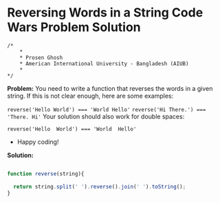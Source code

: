 # Reversing Words in a String Code Wars Problem Solution

```
/*
    *
    * Prosen Ghosh
    * American International University - Bangladesh (AIUB)
    *
*/
```

**Problem:**
You need to write a function that reverses the words in a given string. If this is not clear enough, here are some examples:

`reverse('Hello World') === 'World Hello'`
`reverse('Hi There.') === 'There. Hi'`
Your solution should also work for double spaces:

`reverse('Hello  World') === 'World  Hello'`

- Happy coding!

**Solution:**

```javascript

function reverse(string){
 
  return string.split(' ').reverse().join(' ').toString();
}

```
